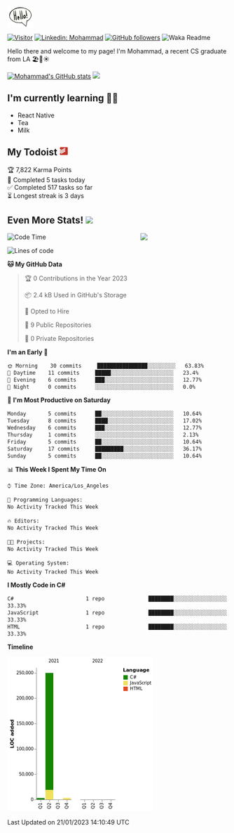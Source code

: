 <img src="assets\giphy.webp" width="60" align="top">

[![Visitor](https://visitor-badge.laobi.icu/badge?page_id=moesheyab.moesheyab)](https://github.com/moesheyab)
[![Linkedin: Mohammad](https://img.shields.io/badge/-Mohammad-blue?style=flat-square&logo=Linkedin&logoColor=white&link=https://www.linkedin.com/in/mohammad-alsheyab-b51311114/)](https://www.linkedin.com/in/mohammad-alsheyab-b51311114/)
 [![GitHub followers](https://img.shields.io/github/followers/moesheyab.svg?style=social&label=Follow)](https://github.com/moesheyab?tab=followers) 
 ![Waka Readme](https://github.com/moesheyab/moesheyab/workflows/Waka%20Readme/badge.svg) 

 
<!-- <a href="https://www.linkedin.com/in/mohammad-alsheyab-b51311114/"><img align="" alt="Mohammad's LinkedIn" width="22px" src="assets\linkedin.svg"/></a>  -->


Hello there and welcome to my page!
I'm Mohammad, a recent CS graduate from LA 🏖️🌴☀️


[![Mohammad's GitHub stats](https://github-readme-stats.vercel.app/api?username=moesheyab&?count_private=true&show_icons=true&theme=gotham&hide_border=true&custom_title=Qucik+Overview+Of+My+GitHub+Stats)](https://github.com/anuraghazra/github-readme-stats)
<img src="https://media.giphy.com/media/KzJkzjggfGN5Py6nkT/giphy.gif" align="" width="199">
<br/>
<dev>
  <h2> I'm currently learning  👨‍💻 </h2> 
  <ul>
    <li>React Native</li>
    <li>Tea</li>
    <li>Milk</li>
</ul>
</dev>

<h2>My Todoist <img src="assets\todoist.svg" width="20"></img></h2>

<!-- TODO-IST:START -->
🏆  7,822 Karma Points           
🌸  Completed 5 tasks today           
✅  Completed 517 tasks so far           
⏳  Longest streak is 3 days
<!-- TODO-IST:END -->


## Even More Stats! <img src="https://media.giphy.com/media/UoLt6Tm8wlSnWGfSFs/giphy.gif" width="50" align="">

<img src=https://media.giphy.com/media/lP8xu5t2DLGG045H8F/giphy.gif width="200" align="right">

<!--START_SECTION:waka-->
![Code Time](http://img.shields.io/badge/Code%20Time-12%20hrs%2014%20mins-blue)

![Lines of code](https://img.shields.io/badge/From%20Hello%20World%20I%27ve%20Written-256%20Thousand%20lines%20of%20code-blue)

**🐱 My GitHub Data** 

> 🏆 0 Contributions in the Year 2023
 > 
> 📦 2.4 kB Used in GitHub's Storage 
 > 
> 💼 Opted to Hire
 > 
> 📜 9 Public Repositories 
 > 
> 🔑 0 Private Repositories  
 > 
**I'm an Early 🐤** 

```text
🌞 Morning    30 commits     ████████████████░░░░░░░░░   63.83% 
🌆 Daytime    11 commits     █████░░░░░░░░░░░░░░░░░░░░   23.4% 
🌃 Evening    6 commits      ███░░░░░░░░░░░░░░░░░░░░░░   12.77% 
🌙 Night      0 commits      ░░░░░░░░░░░░░░░░░░░░░░░░░   0.0%

```
📅 **I'm Most Productive on Saturday** 

```text
Monday       5 commits      ██░░░░░░░░░░░░░░░░░░░░░░░   10.64% 
Tuesday      8 commits      ████░░░░░░░░░░░░░░░░░░░░░   17.02% 
Wednesday    6 commits      ███░░░░░░░░░░░░░░░░░░░░░░   12.77% 
Thursday     1 commits      ░░░░░░░░░░░░░░░░░░░░░░░░░   2.13% 
Friday       5 commits      ██░░░░░░░░░░░░░░░░░░░░░░░   10.64% 
Saturday     17 commits     █████████░░░░░░░░░░░░░░░░   36.17% 
Sunday       5 commits      ██░░░░░░░░░░░░░░░░░░░░░░░   10.64%

```


📊 **This Week I Spent My Time On** 

```text
⌚︎ Time Zone: America/Los_Angeles

💬 Programming Languages: 
No Activity Tracked This Week

🔥 Editors: 
No Activity Tracked This Week

🐱‍💻 Projects: 
No Activity Tracked This Week

💻 Operating System: 
No Activity Tracked This Week

```

**I Mostly Code in C#** 

```text
C#                       1 repo              ████████░░░░░░░░░░░░░░░░░   33.33% 
JavaScript               1 repo              ████████░░░░░░░░░░░░░░░░░   33.33% 
HTML                     1 repo              ████████░░░░░░░░░░░░░░░░░   33.33%

```


**Timeline**

![Chart not found](https://raw.githubusercontent.com/moesheyab/moesheyab/main/charts/bar_graph.png) 


 Last Updated on 21/01/2023 14:10:49 UTC
<!--END_SECTION:waka-->








<!--- 
[![willianrod's wakatime stats](https://github-readme-stats.vercel.app/api/wakatime?username=moesheyab)](https://github.com/anuraghazra/github-readme-stats)
<p align="center">
  <b><em>GitHub Stats:</em></b> <br/>
    <img src="https://github-readme-streak-stats.herokuapp.com/?user=moesheyab" alt="GitHub Stats" /> <br/><br/>
  <b><em>Programming activity (Last 7 days):</em></b> <br/>
    <img src="https://github-readme-stats.vercel.app/api/wakatime?username=moesheyab" alt="WakaTime" />
  </p>
--->



<!---
moesheyab/moesheyab is a ✨ special ✨ repository because its `README.md` (this file) appears on your GitHub profile.
You can click the Preview link to take a look at your changes.
--->
